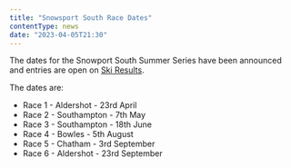 ```yaml
---
title: "Snowsport South Race Dates"
contentType: news
date: "2023-04-05T21:30"
---
```


The dates for the Snowport South Summer Series have been announced and entries are open on
[Ski Results](https://skiresults.co.uk/).

The dates are: 
* Race 1 - Aldershot - 23rd April
* Race 2 - Southampton - 7th May
* Race 3 - Southampton - 18th June
* Race 4 - Bowles - 5th August
* Race 5 - Chatham - 3rd September
* Race 6 - Aldershot - 23rd September